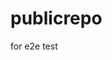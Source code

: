 # publicrepo
for e2e test

































































































































































































































































































































































































































































































































































































































































































































































































































































































































































































































































































































































































































































































































































































































































































































































































































































































